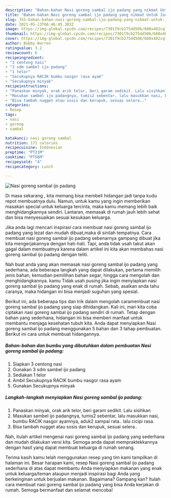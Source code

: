 ```yaml
---
description: "Bahan-bahan Nasi goreng sambal ijo padang yang nikmat Untuk Jualan"
title: "Bahan-bahan Nasi goreng sambal ijo padang yang nikmat Untuk Jualan"
slug: 355-bahan-bahan-nasi-goreng-sambal-ijo-padang-yang-nikmat-untuk-jualan
date: 2021-05-13T06:46:45.303Z
image: https://img-global.cpcdn.com/recipes/7301f9cb275dd506/680x482cq70/nasi-goreng-sambal-ijo-padang-foto-resep-utama.jpg
thumbnail: https://img-global.cpcdn.com/recipes/7301f9cb275dd506/680x482cq70/nasi-goreng-sambal-ijo-padang-foto-resep-utama.jpg
cover: https://img-global.cpcdn.com/recipes/7301f9cb275dd506/680x482cq70/nasi-goreng-sambal-ijo-padang-foto-resep-utama.jpg
author: Bobby Warren
ratingvalue: 3.2
reviewcount: 6
recipeingredient:
- "3 centong nasi"
- "3 sdm sambel ijo padang"
- "1 telor"
- "Secukupnya RACIK bumbu nasgor rasa ayam"
- "Secukupnya minyak"
recipeinstructions:
- "Panaskan minyak, orak arik telor, beri garam sedikit. Lalu sisihkan"
- "Masukan sambel ijo padangnya, tumis2 sebentar, lalu masukkan nasi, bumbu RACIK nasgor ayamnya, aduk2 sampai rata.. lalu cicipi rasa."
- "Bisa tambah nugget atau sosis dan kerupuk, sesuai selera.."
categories:
- Resep
tags:
- nasi
- goreng
- sambal

katakunci: nasi goreng sambal 
nutrition: 171 calories
recipecuisine: Indonesian
preptime: "PT21M"
cooktime: "PT56M"
recipeyield: "4"
recipecategory: Lunch

---
```



![Nasi goreng sambal ijo padang](https://img-global.cpcdn.com/recipes/7301f9cb275dd506/680x482cq70/nasi-goreng-sambal-ijo-padang-foto-resep-utama.jpg)

Di masa  sekarang , kita memang bisa membeli hidangan jadi tanpa kudu repot membuatnya dulu. Namun, untuk kamu yang ingin memberikan masakan special untuk keluarga tercinta, maka kamu memang lebih baik menghidangkannya sendiri. Lantaran, memasak di rumah jauh lebih sehat dan bisa menyesuaikan sesuai kesukaan keluarga.

Jika anda lagi mencari inspirasi cara membuat nasi goreng sambal ijo padang yang lezat dan mudah dibuat,maka di sinilah tempatnya. Cara membuat nasi goreng sambal ijo padang  sebenarnya gampang dibuat jika kita mengerjakannya dengan hati-hati. Tapi, anda tidak usah takut akan gagal dalam membuatnya 
karena dalam artikel ini kita akan membahas nasi goreng sambal ijo padang dengan teliti.  



Nah buat anda yang akan memasak nasi goreng sambal ijo padang yang sederhana, ada beberapa langkah yang dapat dilakukan, pertama memilih jenis bahan, kemudian pemilihan bahan segar, hingga cara mengolah dan menghidangkannya. kamu Tidak usah pusing jika ingin menyiapkan nasi goreng sambal ijo padang yang enak di rumah. Sebab, asalkan anda  tahu caranya, maka hidangan ini bisa menjadi suguhan yang spesial.

Berikut ini, ada beberapa tips dan trik dalam mengolah caramembuat nasi goreng sambal ijo padang yang siap dihidangkan. Kali ini, mari kita coba ciptakan nasi goreng sambal ijo padang sendiri di rumah. Tetap dengan bahan yang sederhana, hidangan ini bisa memberi manfaat untuk membantu menjaga kesehatan tubuh kita. Anda dapat menyiapkan Nasi goreng sambal ijo padang menggunakan 5 bahan dan 3 tahap pembuatan. Berikut ini cara untuk membuat hidangannya.

<!--inarticleads1-->

##### Bahan-bahan dan bumbu yang dibutuhkan dalam pembuatan Nasi goreng sambal ijo padang:

1. Siapkan 3 centong nasi
1. Gunakan 3 sdm sambel ijo padang
1. Sediakan 1 telor
1. Ambil Secukupnya RACIK bumbu nasgor rasa ayam
1. Gunakan Secukupnya minyak




<!--inarticleads2-->

##### Langkah-langkah menyiapkan Nasi goreng sambal ijo padang:

1. Panaskan minyak, orak arik telor, beri garam sedikit. Lalu sisihkan
1. Masukan sambel ijo padangnya, tumis2 sebentar, lalu masukkan nasi, bumbu RACIK nasgor ayamnya, aduk2 sampai rata.. lalu cicipi rasa.
1. Bisa tambah nugget atau sosis dan kerupuk, sesuai selera..




Nah, itulah artikel mengenai  nasi goreng sambal ijo padang  yang sederhana dan mudah dilakukan versi kita. Semoga anda dapat mempraktekkannya dengan hasil yang dapat membuat keluarga di rumah senang. 

Terima kasih kamu telah menggunakan resep yang tim kami tampilkan di halaman ini. Besar harapan kami, resep  Nasi goreng sambal ijo padang sederhana di atas dapat membantu Anda menyiapkan makanan yang enak untuk keluarga/teman ataupun menjadi inspirasi bagi Anda yang berkeinginan untuk berjualan makanan. Bagaimana? Gampang kan? Itulah cara membuat nasi goreng sambal ijo padang yang bisa Anda kerjakan di rumah. Semoga bermanfaat dan selamat mencoba!

